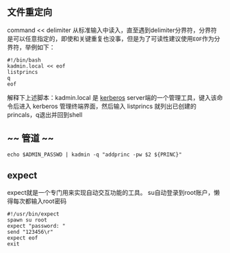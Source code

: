 ##  文件重定向

command << delimiter  从标准输入中读入，直至遇到delimiter分界符，分界符是可以任意指定的，即使和关键重复也没事，但是为了可读性建议使用`EOF`作为分界符，举例如下：

```shell
#!/bin/bash
kadmin.local << eof
listprincs
q
eof

```
解释下上述脚本：kadmin.local 是 [kerberos]() server端的一个管理工具，键入该命令后进入 kerberos 管理终端界面，然后输入 listprincs 就列出已创建的 princals，q退出并回到shell

## ~~ 管道 ~~
```shell
echo $ADMIN_PASSWD | kadmin -q "addprinc -pw $2 ${PRINC}" 
```

##  expect
expect就是一个专门用来实现自动交互功能的工具。
su自动登录到root账户，懒得每次都输入root密码
```shell
#!/usr/bin/expect  
spawn su root  
expect "password: "  
send "123456\r"  
expect eof  
exit
```
